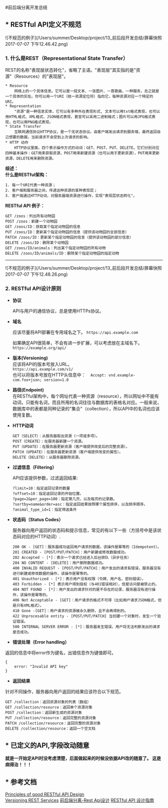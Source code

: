 #前后端分离开发总结

## * RESTful API定义不规范
![不规范的例子](/Users/summer/Desktop/project/13_前后段开发总结/屏幕快照 2017-07-07 下午12.46.42.png)

### 1. 什么是REST（Representational State Transfer）
REST的名称"表现层状态转化"，省略了主语。"表现层"其实指的是"资源"（Resources）的"表现层"。

	* Resource
		网络上的一个具体信息。它可以是一段文本、一张图片、一首歌曲、一种服务，总之就是一个具体的实在。你可以用一个URI（统一资源定位符）指向它，每种资源对应一个特定的URI。
	* Representation
		"资源"是一种信息实体，它可以有多种外在表现形式, 文本可以用txt格式表现，也可以用HTML格式、XML格式、JSON格式表现，甚至可以采用二进制格式；图片可以用JPG格式表现，也可以用PNG格式表现。
	* State Transfer
		互联网通信协议HTTP协议，是一个无状态协议。由客户端发出请求到服务端，最终返回自己想要的数据，当前请求不会受到上次请求的影响。
	* HTTP 动作
		HTTP协议里面，四个表示操作方式的动词：GET、POST、PUT、DELETE。它们分别对应四种基本操作：GET用来获取资源，POST用来新建资源（也可以用于更新资源），PUT用来更新资源，DELETE用来删除资源。
**综述：  
 什么是RESTful架构：** 

	1. 每一个URI代表一种资源； 
	2. 客户端和服务器之间，传递这种资源的某种表现层；
	3. 客户端通过HTTP动词，对服务器端资源进行操作，实现"表现层状态转化"。

**RESTful API 例子：** 

	GET /zoos：列出所有动物园
	POST /zoos：新建一个动物园
	GET /zoos/ID：获取某个指定动物园的信息
	PUT /zoos/ID：更新某个指定动物园的信息（提供该动物园的全部信息）
	PATCH /zoos/ID：更新某个指定动物园的信息（提供该动物园的部分信息）
	DELETE /zoos/ID：删除某个动物园
	GET /zoos/ID/animals：列出某个指定动物园的所有动物
	DELETE /zoos/ID/animals/ID：删除某个指定动物园的指定动物

------

![不规范的例子](/Users/summer/Desktop/project/13_前后段开发总结/屏幕快照 2017-07-07 下午12.48.26.png)

### 2. RESTful API设计原则
*  **协议**  

	API与用户的通信协议，总是使用HTTPs协议。
*  **域名** 

	应该尽量将API部署在专用域名之下。
	` https://api.example.com `
	
	如果确定API很简单，不会有进一步扩展，可以考虑放在主域名下。
	` https://example.org/api/ `
	
*  **版本(Versioning)**  
	应该将API的版本号放入URL。  
	` https://api.example.com/v1/ `  
	也可以将版本号放在HTTP头信息中：
	`　Accept: vnd.example-com.foo+json; version=1.0 `
*  **路径(Endpoint)**  
	在RESTful架构中，每个网址代表一种资源（resource），所以网址中不能有动词，只能有名词，而且所用的名词往往与数据库的表格名对应。一般来说，数据库中的表都是同种记录的"集合"（collection），所以API中的名词也应该使用复数。

*  **HTTP动词**

	```
	GET（SELECT）：从服务器取出资源（一项或多项）。  
	POST（CREATE）：在服务器新建一个资源。  
	PUT（UPDATE）：在服务器更新资源（客户端提供改变后的完整资源）。  
	PATCH（UPDATE）：在服务器更新资源（客户端提供改变的属性）。  
	DELETE（DELETE）：从服务器删除资源。  
	```
	
*  **过滤信息（Filtering）**

	API应该提供参数，过滤返回结果:
	
	```
	?limit=10：指定返回记录的数量
	?offset=10：指定返回记录的开始位置。
	?page=2&per_page=100：指定第几页，以及每页的记录数。
	?sortby=name&order=asc：指定返回结果按照哪个属性排序，以及排序顺序。
	?animal_type_id=1：指定筛选条件
	```
*  **状态码（Status Codes）**

	服务器向用户返回的状态码和提示信息，常见的有以下一些（方括号中是该状态码对应的HTTP动词）.

	```
	200 OK - [GET]：服务器成功返回用户请求的数据，该操作是幂等的（Idempotent）。
	201 CREATED - [POST/PUT/PATCH]：用户新建或修改数据成功。
	202 Accepted - [*]：表示一个请求已经进入后台排队（异步任务）
	204 NO CONTENT - [DELETE]：用户删除数据成功。
	400 INVALID REQUEST - [POST/PUT/PATCH]：用户发出的请求有错误，服务器没有进行新建或修改数据的操作，该操作是幂等的。
	401 Unauthorized - [*]：表示用户没有权限（令牌、用户名、密码错误）。
	403 Forbidden - [*] 表示用户得到授权（与401错误相对），但是访问是被禁止的。
	404 NOT FOUND - [*]：用户发出的请求针对的是不存在的记录，服务器没有进行操作，该操作是幂等的。
	406 Not Acceptable - [GET]：用户请求的格式不可得（比如用户请求JSON格式，但是只有XML格式）。
	410 Gone -[GET]：用户请求的资源被永久删除，且不会再得到的。
	422 Unprocesable entity - [POST/PUT/PATCH] 当创建一个对象时，发生一个验证错误。
	500 INTERNAL SERVER ERROR - [*]：服务器发生错误，用户将无法判断发出的请求是否成功。
	```
*  **错误处理（Error handling）**

返回的信息中将error作为键名，出错信息作为键值即可。

```
{
    error: "Invalid API key"
}
```
*  **返回结果**

针对不同操作，服务器向用户返回的结果应该符合以下规范。

```
GET /collection：返回资源对象的列表（数组）
GET /collection/resource：返回单个资源对象
POST /collection：返回新生成的资源对象
PUT /collection/resource：返回完整的资源对象
PATCH /collection/resource：返回完整的资源对象
DELETE /collection/resource：返回一个空文档
```

	
## * 已定义的API,字段改动随意
**就是一开始定API时没考虑清楚，后面做起来的时候没依据API改的随意了。 这是病得治！！！**
## * 参考文档
[Principles of good RESTful API Design](https://codeplanet.io/principles-good-restful-api-design/)  
[Versioning REST Services](http://www.informit.com/articles/article.aspx?p=1566460)
[前后端分离-Rest Api设计](http://bbear.me/qian-hou-duan-fen-chi-tr/)
[RESTful API 设计指南](http://www.ruanyifeng.com/blog/2014/05/restful_api.html)